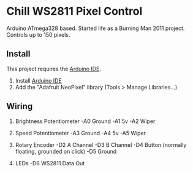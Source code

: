 #  Chill WS2811 Pixel Control

Arduino ATmega328 based. Started life as a Burning Man 2011 project. Controls up to 150 pixels. 

## Install

This project requires the [Arduino IDE](https://www.arduino.cc/en/Main/Software).

1. Install [Arduino IDE](https://www.arduino.cc/en/Main/Software)
2. Add the "Adafruit NeoPixel" library (Tools > Manage Libraries...)


## Wiring
 
1. Brightness Potentiometer
   -A0  Ground
   -A1  5v
   -A2  Wiper
  
2. Speed Potentiometer
   -A3  Ground
   -A4  5v
   -A5  Wiper
  
3. Rotary Encoder
   -D2  A Channel
   -D3  B Channel
   -D4  Button (normally floating, grounded on click)
   -D5  Ground
  
4. LEDs
   -D6  WS2811 Data Out
